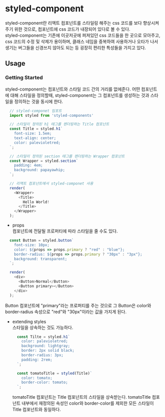 # styled-component  
  styled-component란 리액트 컴포넌트를 스타일링 해주는 css 코드를 보다 향상시켜주기 위한 것으로, 컴포넌트에 css 코드가 내장되어 있다로 볼 수 있다.  
  styled-component는 기존에 이곳저곳에 퍼져있던 css 코드들을 한 곳으로 모아주고, css 코드의 수정 및 삭제가 용이하며, 클래스 네임을 중복하여 사용하거나 오타가 나서 생기는 버그들을 신경쓰지 않아도 되는 등 굉장히 편리한 특성들을 가지고 있다.

## Usage  
### Getting Started  
  styled-component는 컴포넌트와 스타일 코드 간의 거리를 없에준다. 어떤 컴포넌트에 대해 스타일을 정의할때, styled-component는 그 컴포넌트를 생성하는 것과 스타일을 정의하는 것을 동시에 한다.  
  ```js  
    // styled-componet 임포트
    import styled from 'styled-components'

    // 스타일이 정의된 h1 태그를 렌더링하는 Title 컴포넌트
    const Title = styled.h1`
      font-size: 1.5em;
      text-align: center;
      color: palevioletred;
    `;

    // 스타일이 정의된 section 태그를 렌더링하는 Wrapper 컴포넌트
    const Wrapper = styled.section`
      padding: 4em;
      background: papayawhip;
    `;

    // 리액트 컴포넌트에서 styled-componet 사용
    render(
      <Wrapper>
        <Title>
          Hello World!
        </Title>
      </Wrapper>
    );
  ```  
  - props  
  컴포넌트에 전달될 프로퍼티에 따라 스타일을 줄 수도 있다.  
  ```js  
    const Button = styled.button`
      font-size: 10px;
      color: ${props => props.primary ? "red" : "blue"};
      border-radius: ${props => props.primary ? "30px" : "3px"};
      background: transparent;
    `;

    render(
      <div>
        <Button>Normal</Button>
        <Button primary></Button>
      </div>
    );
  ```  
  Button 컴포넌트에 "primary"라는 프로퍼티를 주는 것으로 그 Button은 color와 border-radius 속성으로 "red"와 "30px"이라는 값을 가지게 된다.  

  - extending styles  
    스타일을 상속하는 것도 가능하다.  
    ```js  
      const Tilte = styled.h1`
        color: palevioletred;
        background: lightgray;
        border: 2px solid black;
        border-radius: 3px;
        padding: 2rem;
      `;

      const tomatoTitle = styled(Title)`
        color: tomato;
        border-color: tomato;
      `;
    ```  
    tomatoTitle 컴포넌트는 Title 컴포넌트의 스타일을 상속받는다. tomatoTitle 컴포넌트 내부에서 재정의된 속성인 color와 border-color를 제외한 모든 스타일이 Title 컴포넌트와 동일하다.
